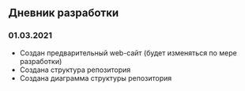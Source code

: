 ## Дневник разработки
### 01.03.2021
* Создан предварительный web-сайт (будет изменяться по мере разработки)
* Создана структура репозитория
* Создана диаграмма структуры репозитория